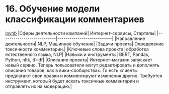 # 16. Обучение модели классификации комментариев
[ipynb](_______)
|Сферы деятельности компаний| Интернет-сервисы, Стартапы|
|---------------------------|---------------------------|
|Направление деятельности| NLP, Машинное обучение|
|Задачи проекта| Определение токсичности комментарии.|
|Ключевые слова проекта| обработка естественного языка, NLP|
|Навыки и инструменты| BERT, Pandas, Python, nltk, tf-idf|
|Описание проекта| Интернет-магазин запускает новый сервис. Теперь пользователи могут редактировать и дополнять описания товаров, как в вики-сообществах. То есть клиенты предлагают свои правки и комментируют изменения других. Требуется инструмент, который будет искать токсичные комментарии и отправлять их на модерацию.|
